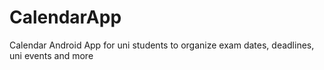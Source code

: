 # CalendarApp
 Calendar Android App for uni students to organize exam dates, deadlines, uni events and more
